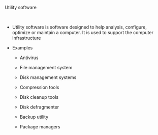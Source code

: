 
Utility software

 
-   Utility software is software designed to help analysis, configure, optimize or maintain a computer. It is used to support the computer infrastructure


-   Examples

    -   Antivirus

    -   File management system

    -   Disk management systems

    -   Compression tools

    -   Disk cleanup tools

    -   Disk defragmenter

    -   Backup utility

    -   Package managers

